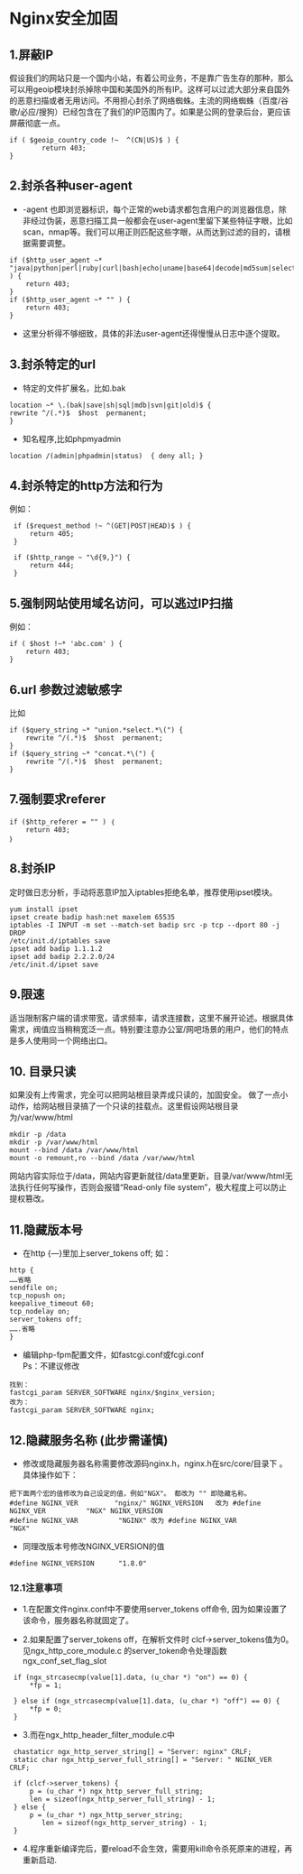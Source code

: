 # Nginx安全加固
## 1.屏蔽IP
假设我们的网站只是一个国内小站，有着公司业务，不是靠广告生存的那种，那么可以用geoip模块封杀掉除中国和美国外的所有IP。这样可以过滤大部分来自国外的恶意扫描或者无用访问。不用担心封杀了网络蜘蛛。主流的网络蜘蛛（百度/谷歌/必应/搜狗）已经包含在了我们的IP范围内了。如果是公网的登录后台，更应该屏蔽彻底一点。
```
if ( $geoip_country_code !~  ^(CN|US)$ ) {  
        return 403;  
}  
```
## 2.封杀各种user-agent
* -agent 也即浏览器标识，每个正常的web请求都包含用户的浏览器信息，除非经过伪装，恶意扫描工具一般都会在user-agent里留下某些特征字眼，比如scan，nmap等。我们可以用正则匹配这些字眼，从而达到过滤的目的，请根据需要调整。
```
if ($http_user_agent ~* "java|python|perl|ruby|curl|bash|echo|uname|base64|decode|md5sum|select|concat|httprequest|httpclient|nmap|scan" ) {  
    return 403;  
}  
if ($http_user_agent ~* "" ) {  
    return 403;  
} 
```
* 这里分析得不够细致，具体的非法user-agent还得慢慢从日志中逐个提取。

## 3.封杀特定的url
* 特定的文件扩展名，比如.bak
```
location ~* \.(bak|save|sh|sql|mdb|svn|git|old)$ {  
rewrite ^/(.*)$  $host  permanent;  
}  
```
* 知名程序,比如phpmyadmin
```
location /(admin|phpadmin|status)  { deny all; }  
```
## 4.封杀特定的http方法和行为
 例如：
```
 if ($request_method !~ ^(GET|POST|HEAD)$ ) {  
     return 405;  
 }  
   
 if ($http_range ~ "\d{9,}") {  
     return 444;  
 }  
```
## 5.强制网站使用域名访问，可以逃过IP扫描
例如：
```
if ( $host !~* 'abc.com' ) {  
    return 403;  
} 
```
## 6.url 参数过滤敏感字
比如
```
if ($query_string ~* "union.*select.*\(") {   
    rewrite ^/(.*)$  $host  permanent;  
}   
if ($query_string ~* "concat.*\(") {   
    rewrite ^/(.*)$  $host  permanent;  
}  
```
## 7.强制要求referer
```
if ($http_referer = "" ) ｛  
    return 403;  
｝  
```
## 8.封杀IP
定时做日志分析，手动将恶意IP加入iptables拒绝名单，推荐使用ipset模块。
```
yum install ipset  
ipset create badip hash:net maxelem 65535  
iptables -I INPUT -m set --match-set badip src -p tcp --dport 80 -j DROP  
/etc/init.d/iptables save  
ipset add badip 1.1.1.2  
ipset add badip 2.2.2.0/24  
/etc/init.d/ipset save
```
## 9.限速
适当限制客户端的请求带宽，请求频率，请求连接数，这里不展开论述。根据具体需求，阀值应当稍稍宽泛一点。特别要注意办公室/网吧场景的用户，他们的特点是多人使用同一个网络出口。
## 10. 目录只读
如果没有上传需求，完全可以把网站根目录弄成只读的，加固安全。
做了一点小动作，给网站根目录搞了一个只读的挂载点。这里假设网站根目录为/var/www/html
```
mkdir -p /data  
mkdir -p /var/www/html  
mount --bind /data /var/www/html  
mount -o remount,ro --bind /data /var/www/html  
```
网站内容实际位于/data，网站内容更新就往/data里更新，目录/var/www/html无法执行任何写操作，否则会报错“Read-only file system”，极大程度上可以防止提权篡改。

## 11.隐藏版本号
* 在http {—}里加上server_tokens off; 如：
```
http {
……省略
sendfile on;
tcp_nopush on;
keepalive_timeout 60;
tcp_nodelay on;
server_tokens off;
…….省略
}
```
* 编辑php-fpm配置文件，如fastcgi.conf或fcgi.conf   
Ps：不建议修改
```
找到：
fastcgi_param SERVER_SOFTWARE nginx/$nginx_version;
改为：
fastcgi_param SERVER_SOFTWARE nginx;
```
## 12.隐藏服务名称 (此步需谨慎)
* 修改或隐藏服务器名称需要修改源码nginx.h，nginx.h在src/core/目录下 。具体操作如下：
```
把下面两个宏的值修改为自己设定的值，例如"NGX"。 都改为 "" 即隐藏名称。
#define NGINX_VER         "nginx/" NGINX_VERSION   改为 #define NGINX_VER          "NGX" NGINX_VERSION  
#define NGINX_VAR          "NGINX" 改为 #define NGINX_VAR          "NGX"  
```
* 同理改版本号修改NGINX_VERSION的值
```
#define NGINX_VERSION      "1.8.0"  
```
### 12.1注意事项

* 1.在配置文件nginx.conf中不要使用server_tokens  off命令, 因为如果设置了该命令，服务器名称就固定了。

* 2.如果配置了server_tokens off，在解析文件时 clcf->server_tokens值为0。见ngx_http_core_module.c 的server_token命令处理函数ngx_conf_set_flag_slot
```
 if (ngx_strcasecmp(value[1].data, (u_char *) "on") == 0) {  
     *fp = 1;  
  
 } else if (ngx_strcasecmp(value[1].data, (u_char *) "off") == 0) {  
     *fp = 0;  
 }  
```
* 3.而在ngx_http_header_filter_module.c中
```
 chastaticr ngx_http_server_string[] = "Server: nginx" CRLF;  
 static char ngx_http_server_full_string[] = "Server: " NGINX_VER CRLF;  
    
 if (clcf->server_tokens) {  
     p = (u_char *) ngx_http_server_full_string;  
     len = sizeof(ngx_http_server_full_string) - 1;  
 } else {  
     p = (u_char *) ngx_http_server_string;  
        len = sizeof(ngx_http_server_string) - 1;  
 }  
```
* 4.程序重新编译完后，要reload不会生效，需要用kill命令杀死原来的进程，再重新启动.

